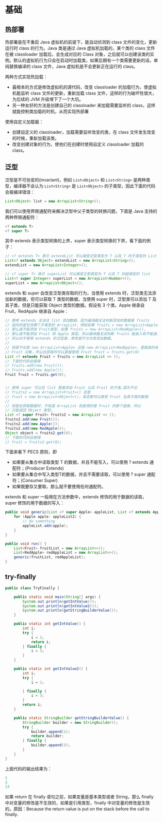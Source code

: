 # 基础
<!-- toc -->


## 热部署
热部署是在不重启 Java 虚拟机的前提下，能自动侦测到 class 文件的变化，更新运行时 class 的行为。Java 类是通过 Java 虚拟机加载的，某个类的 class 文件在被 classloader 加载后，会生成对应的 Class 对象，之后就可以创建该类的实例。默认的虚拟机行为只会在启动时加载类，如果后期有一个类需要更新的话，单纯替换编译的 class 文件，Java 虚拟机是不会更新正在运行的 class。

两种方式实现热加载：
* 最根本的方式是修改虚拟机的源代码，改变 classloader 的加载行为，使虚拟机能监听 class 文件的更新，重新加载 class 文件，这样的行为破坏性很大，为后续的 JVM 升级埋下了一个大坑。
* 另一种友好的方法是创建自己的 classloader 来加载需要监听的 class，这样就能控制类加载的时机，从而实现热部署

使用自定义加载器：
* 创建自定义的 classloader，加载需要监听改变的类，在 class 文件发生改变的时候，重新加载该类。
* 改变创建对象的行为，使他们在创建时使用自定义 classloader 加载的 class。

## 泛型

泛型是不可协变的(invariant)，例如 `List<Object>` 和 `List<String>` 是两种类型，编译器不会认为 `List<String>` 是 `List<Object>` 的子类型，因此下面的代码会报编译错误：
```java
List<Object> list = new ArrayList<String>();
```
我们可以使用界限通配符来解决泛型中父子类型的转换问题，下面是 Java 支持的两种界限通配符：
```java
<? extends T>
<? super T>
```
其中 extends 表示类型转换的上界，super 表示类型转换的下界，看下面的例子：
```java
// <? extends T> 表示 extendList 可以接受泛型类型为 T 以及 T 的子类型的 List
List<? extends Object> extendList = new ArrayList<String>();
extendList = new ArrayList<Integer>();

// <? super T> 表示 superList 可以接受泛型类型为 T 以及 T 的超类型的 list
List<? super Integer> superList = new ArrayList<Number>();
superList = new ArrayList<Object>();
```
extends 和 super 会改变泛型类存取的行为，当使用 extends 时，泛型类无法添加新的数据，但可以获取 T 类型的数据，当使用 super 时，泛型类可以添加 T 及其子类，但是只能获取 Object 类型的数据。假设有 3 个类，Apple 继承自 Fruit，RedApple 继承自 Apple：
```java
// 使用 extends 无法往 list 添加数据，因为编译器无法判断添加的数据是 fruits
// 指向的是包含哪个子类型的 ArrayList，例如如果 fruits = new ArrayList<Apple>(),
// 那么就不能添加 Fruit类型，如果 fruits = new ArrayList<RedApple>(),
// 那么就不能添加 Fruit 和 Apple 类型。所以编译器无法判断 fruits 能装入和不能装入的类型，,
// 所以对于使用 extends 的泛型类，索性就不允许其添加数据。
//
// 但是不论是 new ArrayList<Apple> 还是 new ArrayList<RedApple>，里面装的肯定是一个
// Fruit 对象，所以在获取时可以直接使用 Fruit fruit = fruits.get(0)
List <? extends Fruit > fruits = new ArrayList <> ();
// 下面的代码会报错
// fruits.add(new Fruit());
// fruits.add(new Apple());
Fruit fruit = fruits.get(0);


// 使用 super 可以往 list 里面添加 Fruit 以及 Fruit 的子类,因为不论
// fruits2 = new ArrayList<Fruit>() 还是
// fruit = new ArrayList<Object>()，肯定都可以接受 Fruit 及其子类的数据
//
// 但是在获取数据时，不知道 ArrayList 到底用的是 Fruit 的那个超类，所以
// 只能返回 Object 类型。
List <? super Fruit> fruits2 = new ArrayList <> ();
fruits2.add(new Fruit());
fruits2.add(new Apple());
fruits2.add(new RedApple());
Object object = fruits2.get(0);
// 下面的代码会报错
// fruit = fruits2.get(0);
```
下面来看下 PECS 原则，即
* 如果要从集合中读取类型 T 的数据，并且不能写入，可以使用 ? extends 通配符；(Producer Extends)
* 如果要从集合中写入类型T的数据，并且不需要读取，可以使用 ? super 通配符；(Consumer Super)
* 如果既要存又要取，那么就不要使用任何通配符。

extends 和 super 一般用在方法参数中，extends 修饰的用于数据的读取，super 修饰的用于数据的写入：
```java
public void generic(List <? super Apple> appleList, List <? extends Apple> appleList2) {
    for (Apple apple: appleList2) {
        // do something
        appleList.add(apple);
    }
}

public void run() {
    List<Fruit> fruitList = new ArrayList<>();
    List<RedApple> redAppleList = new ArrayList<>();
    generic(fruitList, redAppleList);
}
```
## try-finally
```java
public class TryFinally {

    public static void main(String[] args) {
        System.out.println(getIntValue());
        System.out.println(getIntValue2());
        System.out.println(getStringBuilderValue());
    }

    public static int getIntValue() {
        int i;
        try {
            i = 1;
            return i;
        } finally {
            i = 3;
        }
    }

    public static int getIntValue2() {
        int i;
        try {
            i = 1;

        } finally {
            i = 3;
        }
        return i;
    }

    public static StringBuilder getStringBuilderValue() {
        StringBuilder builder = new StringBuilder();
        try {
            builder.append(1);
            return builder;
        } finally {
            builder.append(3);
        }
    }
}
```
上面代码的输出结果为：
```java
1
3
13
```
如果 return 在 finally 语句之前，如果变量是基本类型或者 String，那么 finally 中对变量的修改是不生效的，如果是引用类型，finally 中对变量的修改是生效的。原因：Because the return value is put on the stack before the call to finally.

